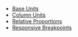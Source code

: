 - [Base Units](#base-units)
- [Column Units](#column-units)
- [Relative Proportions](#relative-proportions)
- [Responsive Breakpoints](#responsive-breakpoints)
